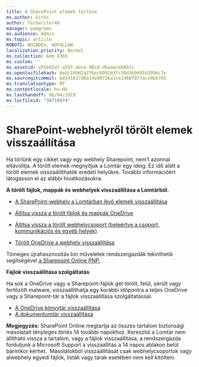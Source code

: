 ```yaml
---
title: A SharePoint elemek törlése
ms.author: kirks
author: Techwriter40
manager: pamgreen
ms.audience: Admin
ms.topic: article
ROBOTS: NOINDEX, NOFOLLOW
localization_priority: Normal
ms.collection: Adm_O365
ms.custom: ''
ms.assetid: af5691d7-a55f-4ece-90c8-d6aaece66b1c
ms.openlocfilehash: 6edc109d2a2f6ec899243fc30d3b9d91d3996c7e
ms.sourcegitcommit: 6d341637dbb14e90726a1ce1d68f077ace9bb765
ms.translationtype: MT
ms.contentlocale: hu-HU
ms.lasthandoff: 06/04/2019
ms.locfileid: "34719974"
---
```

# <a name="restore-items-deleted-from-sharepoint"></a>SharePoint-webhelyről törölt elemek visszaállítása

Ha törlünk egy cikket vagy egy webhely Sharepoint, nem&rsquo;t azonnal eltávolítja. A törölt elemek megnyitjuk a Lomtár egy ideig. Ez idő alatt a törölt elemek visszaállíthatók eredeti helyükre. További információért látogasson el az alábbi hivatkozásokra.</p> <p><strong>A törölt fájlok, mappák és webhelyek visszaállítása a Lomtárból.</strong></p> <ul> <li style="font-weight: 400;"><a href="https://support.office.com/en-us/article/restore-deleted-items-from-the-site-collection-recycle-bin-5fa924ee-16d7-487b-9a0a-021b9062d14b?ui=en-US&amp;rs=en-US&amp;ad=US">A SharePoint-webhely a Lomtárban lévő elemek visszaállítása</a></li> </ul> <ul> <li style="font-weight: 400;"><a href="https://support.office.com/en-us/article/Restore-deleted-files-or-folders-in-OneDrive-949ada80-0026-4db3-a953-c99083e6a84f">Állítsa vissza a törölt fájlok és mappák OneDrive</a></li> </ul> <ul> <li style="font-weight: 400;"><a href="https://docs.microsoft.com/sharepoint/restore-deleted-site-collection">Állítsa vissza a törölt webhelycsoport (beleértve a csoport, kommunikációs és egyéb helyek)</a></li> </ul> <ul> <li style="font-weight: 400;"><a href="https://docs.microsoft.com/en-us/onedrive/restore-deleted-onedrive">Törölt OneDrive a webhely visszaállítása</a></li> </ul> <p>Tömeges újrahasznosítás bin műveletek rendszergazdák tekinthetik segítségével <a href="https://docs.microsoft.com/en-us/powershell/sharepoint/sharepoint-pnp/sharepoint-pnp-cmdlets?view=sharepoint-ps">a Sharepoint Online PNP.</a></p> <p><strong>Fájlok visszaállítása szolgáltatás</strong></p> <p>Ha sok a OneDrive vagy a Sharepoint-fájlok get törölt, felül, sérült vagy fertőzött malware, visszaállíthatja egy korábbi időpontra a teljes OneDrive vagy a Sharepoint-tár&nbsp;a fájlok visszaállítása szolgáltatással.</p> <ul> <li><a href="https://support.office.com/en-us/article/restore-your-onedrive-fa231298-759d-41cf-bcd0-25ac53eb8a15">A OneDrive könyvtár visszaállítása</a></li> <li><a href="https://support.office.com/en-us/article/restore-a-document-library-317791c3-8bd0-4dfd-8254-3ca90883d39a?ui=en-US&amp;rs=en-US&amp;ad=US">A dokumentumtár visszaállítása</a></li> </ul> <p><strong>Megjegyzés:</strong> SharePoint Online megtartja az összes tartalom biztonsági másolatait tényleges törlés 14 további napokhoz. Keresztül a Lomtár nem állítható vissza a tartalom, vagy a fájlok visszaállítása, a rendszergazda forduljunk a Microsoft Support a visszaállítás a 14 napos ablakon belül bármikor kérhet. &nbsp;Másolatokból visszaállítását csak webhelycsoportok vagy alwebhely egyedi fájlok, listák vagy tárak esetében nem kell kitölteni.</p>
